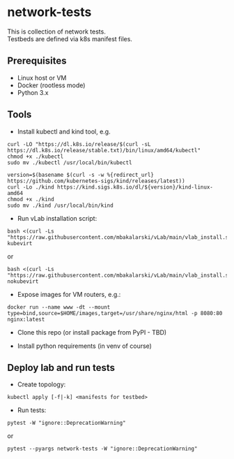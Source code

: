 # network-tests

This is collection of network tests.<br>
Testbeds are defined via k8s manifest files.

## Prerequisites
* Linux host or VM
* Docker (rootless mode)
* Python 3.x

## Tools
* Install kubectl and kind tool, e.g.
```
curl -LO "https://dl.k8s.io/release/$(curl -sL https://dl.k8s.io/release/stable.txt)/bin/linux/amd64/kubectl"
chmod +x ./kubectl
sudo mv ./kubectl /usr/local/bin/kubectl
```
```
version=$(basename $(curl -s -w %{redirect_url} https://github.com/kubernetes-sigs/kind/releases/latest))
curl -Lo ./kind https://kind.sigs.k8s.io/dl/${version}/kind-linux-amd64
chmod +x ./kind
sudo mv ./kind /usr/local/bin/kind
```
* Run vLab installation script:
```
bash <(curl -Ls "https://raw.githubusercontent.com/mbakalarski/vLab/main/vlab_install.sh") kubevirt
```
or
```
bash <(curl -Ls "https://raw.githubusercontent.com/mbakalarski/vLab/main/vlab_install.sh") nokubevirt
```
* Expose images for VM routers, e.g.:
```
docker run --name www -dt --mount type=bind,source=$HOME/images,target=/usr/share/nginx/html -p 8080:80 nginx:latest
```

* Clone this repo (or install package from PyPI - TBD)

* Install python requirements (in venv of course)

## Deploy lab and run tests
* Create topology:
```
kubectl apply [-f|-k] <manifests for testbed>
```
* Run tests:
```
pytest -W "ignore::DeprecationWarning"
```
or 
```
pytest --pyargs network-tests -W "ignore::DeprecationWarning"
```
